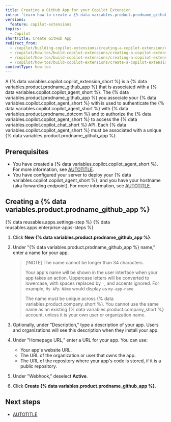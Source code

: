 ```yaml
---
title: Creating a GitHub App for your Copilot Extension
intro: 'Learn how to create a {% data variables.product.prodname_github_app %} for your {% data variables.copilot.copilot_extension_short %}.'
versions:
  feature: copilot-extensions
topics:
  - Copilot
shortTitle: Create GitHub App
redirect_from:
  - /copilot/building-copilot-extensions/creating-a-copilot-extension/creating-a-github-app-for-your-copilot-extension
  - /copilot/how-tos/build-copilot-extensions/creating-a-copilot-extension/creating-a-github-app-for-your-copilot-extension
  - /copilot/how-tos/build-copilot-extensions/creating-a-copilot-extension/create-github-app
  - /copilot/how-tos/build-copilot-extensions/create-a-copilot-extension/create-github-app
contentType: how-tos
---
```


A {% data variables.copilot.copilot_extension_short %} is a {% data variables.product.prodname_github_app %} that is associated with a {% data variables.copilot.copilot_agent_short %}. The {% data variables.product.prodname_github_app %} you associate your {% data variables.copilot.copilot_agent_short %} with is used to authenticate the {% data variables.copilot.copilot_agent_short %} with {% data variables.product.prodname_dotcom %} and to authorize the {% data variables.copilot.copilot_agent_short %} to access the {% data variables.copilot.copilot_chat_short %} API. Each {% data variables.copilot.copilot_agent_short %} must be associated with a unique {% data variables.product.prodname_github_app %}.

## Prerequisites

* You have created a {% data variables.copilot.copilot_agent_short %}. For more information, see [AUTOTITLE](/copilot/building-copilot-extensions/building-a-copilot-agent-for-your-copilot-extension).
* You have configured your server to deploy your {% data variables.copilot.copilot_agent_short %}, and you have your hostname (aka forwarding endpoint). For more information, see [AUTOTITLE](/copilot/building-copilot-extensions/creating-a-copilot-extension/configuring-your-server-to-deploy-your-copilot-agent).

## Creating a {% data variables.product.prodname_github_app %}

{% data reusables.apps.settings-step %}
{% data reusables.apps.enterprise-apps-steps %}
1. Click **New {% data variables.product.prodname_github_app %}**.
1. Under "{% data variables.product.prodname_github_app %} name," enter a name for your app.

    > [!NOTE] The name cannot be longer than 34 characters.
    >
    >Your app's name will be shown in the user interface when your app takes an action. Uppercase letters will be converted to lowercase, with spaces replaced by `-`, and accents ignored. For example, `My APp Näme` would display as `my-app-name`.
    >
    > The name must be unique across {% data variables.product.company_short %}. You cannot use the same name as an existing {% data variables.product.company_short %} account, unless it is your own user or organization name.

1. Optionally, under "Description," type a description of your app. Users and organizations will see this description when they install your app.
1. Under "Homepage URL," enter a URL for your app. You can use:
    * Your app's website URL.
    * The URL of the organization or user that owns the app.
    * The URL of the repository where your app's code is stored, if it is a public repository.
1. Under "Webhook," deselect **Active**.
1. Click **Create {% data variables.product.prodname_github_app %}**.

## Next steps

* [AUTOTITLE](/copilot/building-copilot-extensions/creating-a-copilot-extension/configuring-your-github-app-for-your-copilot-agent)
